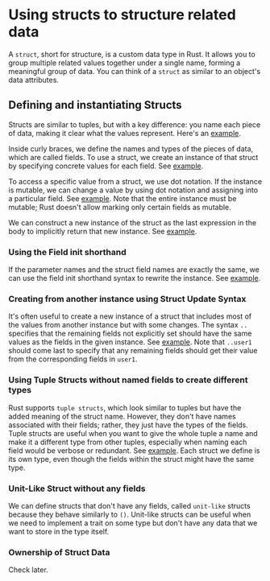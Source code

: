 # Using structs to structure related data

A `struct`, short for structure, is a custom data type in Rust. It allows you to group multiple related values together under a single name, forming a meaningful group of data. You can think of a `struct` as similar to an object's data attributes.

## Defining and instantiating Structs

Structs are similar to tuples, but with a key difference: you name each piece of data, making it clear what the values represent. Here's an [example](/ex-1.rs).

Inside curly braces, we define the names and types of the pieces of data, which are called fields. To use a struct, we create an instance of that struct by specifying concrete values for each field. See [example](/ex-2.rs).

To access a specific value from a struct, we use dot notation. If the instance is mutable, we can change a value by using dot notation and assigning into a particular field. See [example](/ex-3.rs). Note that the entire instance must be mutable; Rust doesn't allow marking only certain fields as mutable.

We can construct a new instance of the struct as the last expression in the body to implicitly return that new instance. See [example](/ex-4.rs).

### Using the Field init shorthand

If the parameter names and the struct field names are exactly the same, we can use the field init shorthand syntax to rewrite the instance. See [example](/ex-5.rs).

### Creating from another instance using Struct Update Syntax

It's often useful to create a new instance of a struct that includes most of the values from another instance but with some changes. The syntax `..` specifies that the remaining fields not explicitly set should have the same values as the fields in the given instance. See [example](/ex-6.rs). Note that `..user1` should come last to specify that any remaining fields should get their value from the corresponding fields in `user1`.

### Using Tuple Structs without named fields to create different types

Rust supports `tuple structs`, which look similar to tuples but have the added meaning of the struct name. However, they don't have names associated with their fields; rather, they just have the types of the fields. Tuple structs are useful when you want to give the whole tuple a name and make it a different type from other tuples, especially when naming each field would be verbose or redundant. See [example](/ex-7.rs). Each struct we define is its own type, even though the fields within the struct might have the same type.

### Unit-Like Struct without any fields

We can define structs that don't have any fields, called `unit-like` structs because they behave similarly to `()`. Unit-like structs can be useful when we need to implement a trait on some type but don't have any data that we want to store in the type itself.

### Ownership of Struct Data

Check later.